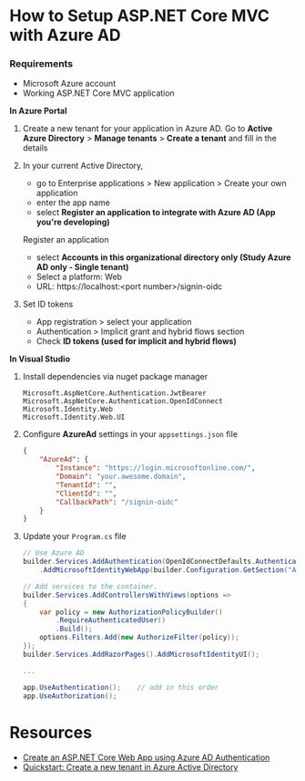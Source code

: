# How to Setup ASP.NET Core MVC with Azure AD

### Requirements
- Microsoft Azure account
- Working ASP.NET Core MVC application

**In Azure Portal**

1. Create a new tenant for your application in Azure AD. Go to **Active Azure Directory** > **Manage tenants** > **Create a tenant** and fill in the details

2. In your current Active Directory,
    - go to Enterprise applications > New application > Create your own application
    - enter the app name
    - select **Register an application to integrate with Azure AD (App you're developing)**
    
    Register an application
    - select **Accounts in this organizational directory only (Study Azure AD only - Single tenant)**
    - Select a platform: Web
    - URL: https://localhost:&lt;port number&gt;/signin-oidc

3. Set ID tokens
    - App registration > select your application
    - Authentication > Implicit grant and hybrid flows section
    - Check **ID tokens (used for implicit and hybrid flows)**

**In Visual Studio**

1. Install dependencies via nuget package manager
    ```
    Microsoft.AspNetCore.Authentication.JwtBearer
    Microsoft.AspNetCore.Authentication.OpenIdConnect
    Microsoft.Identity.Web
    Microsoft.Identity.Web.UI
    ```

2. Configure **AzureAd** settings in your `appsettings.json` file
    ```json
    {
        "AzureAd": {
            "Instance": "https://login.microsoftonline.com/",
            "Domain": "your.awesome.domain",
            "TenantId": "",
            "ClientId": "",
            "CallbackPath": "/signin-oidc"
        }
    }
    ```

3. Update your `Program.cs` file
    ```C#
    // Use Azure AD
    builder.Services.AddAuthentication(OpenIdConnectDefaults.AuthenticationScheme)
        .AddMicrosoftIdentityWebApp(builder.Configuration.GetSection("AzureAd"));

    // Add services to the container.
    builder.Services.AddControllersWithViews(options =>
    {
        var policy = new AuthorizationPolicyBuilder()
            .RequireAuthenticatedUser()
            .Build();
        options.Filters.Add(new AuthorizeFilter(policy));
    });
    builder.Services.AddRazorPages().AddMicrosoftIdentityUI();
    
    ...
    
    app.UseAuthentication();    // add in this order
    app.UseAuthorization();
    ```

# Resources
- [Create an ASP.NET Core Web App using Azure AD Authentication](https://blog.matrixpost.net/create-an-asp-net-core-web-app-model-view-controller-using-azure-ad-authentication/)
- [Quickstart: Create a new tenant in Azure Active Directory](https://learn.microsoft.com/en-us/azure/active-directory/fundamentals/active-directory-access-create-new-tenant)